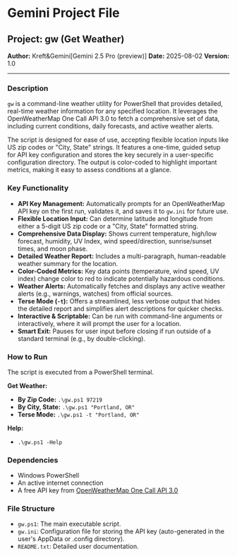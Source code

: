 # Gemini Project File

## Project: gw (Get Weather)

**Author:** Kreft&Gemini[Gemini 2.5 Pro (preview)]
**Date:** 2025-08-02
**Version:** 1.0

---

### Description

`gw` is a command-line weather utility for PowerShell that provides detailed, real-time weather information for any specified location. It leverages the OpenWeatherMap One Call API 3.0 to fetch a comprehensive set of data, including current conditions, daily forecasts, and active weather alerts.

The script is designed for ease of use, accepting flexible location inputs like US zip codes or "City, State" strings. It features a one-time, guided setup for API key configuration and stores the key securely in a user-specific configuration directory. The output is color-coded to highlight important metrics, making it easy to assess conditions at a glance.

### Key Functionality

- **API Key Management:** Automatically prompts for an OpenWeatherMap API key on the first run, validates it, and saves it to `gw.ini` for future use.
- **Flexible Location Input:** Can determine latitude and longitude from either a 5-digit US zip code or a "City, State" formatted string.
- **Comprehensive Data Display:** Shows current temperature, high/low forecast, humidity, UV Index, wind speed/direction, sunrise/sunset times, and moon phase.
- **Detailed Weather Report:** Includes a multi-paragraph, human-readable weather summary for the location.
- **Color-Coded Metrics:** Key data points (temperature, wind speed, UV index) change color to red to indicate potentially hazardous conditions.
- **Weather Alerts:** Automatically fetches and displays any active weather alerts (e.g., warnings, watches) from official sources.
- **Terse Mode (`-t`):** Offers a streamlined, less verbose output that hides the detailed report and simplifies alert descriptions for quicker checks.
- **Interactive & Scriptable:** Can be run with command-line arguments or interactively, where it will prompt the user for a location.
- **Smart Exit:** Pauses for user input before closing if run outside of a standard terminal (e.g., by double-clicking).

### How to Run

The script is executed from a PowerShell terminal.

**Get Weather:**
- **By Zip Code:** `.\gw.ps1 97219`
- **By City, State:** `.\gw.ps1 "Portland, OR"`
- **Terse Mode:** `.\gw.ps1 -t "Portland, OR"`

**Help:**
- `.\gw.ps1 -Help`

### Dependencies

- Windows PowerShell
- An active internet connection
- A free API key from [OpenWeatherMap One Call API 3.0](https://openweathermap.org/api/one-call-3)

### File Structure

- `gw.ps1`: The main executable script.
- `gw.ini`: Configuration file for storing the API key (auto-generated in the user's AppData or .config directory).
- `README.txt`: Detailed user documentation.
